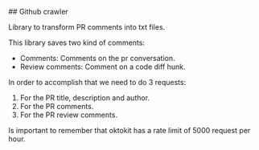 ## Github crawler

Library to transform PR comments into txt files.

This library saves two kind of comments:
  - Comments: Comments on the pr conversation.
  - Review comments: Comment on a code diff hunk.

In order to accomplish that we need to do 3 requests:

1. For the PR title, description and author.
2. For the PR comments.
3. For the PR review comments.

Is important to remember that oktokit has a rate limit of 5000 request per hour.